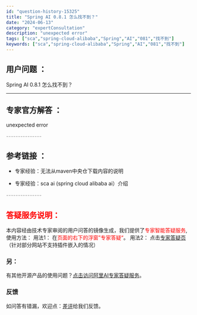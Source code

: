 ```yaml
---
id: "question-history-15325"
title: "Spring AI 0.8.1 怎么找不到？"
date: "2024-06-13"
category: "expertConsultation"
description: "unexpected error"
tags: ["sca","spring-cloud-alibaba","Spring","AI","081","找不到"]
keywords: ["sca","spring-cloud-alibaba","Spring","AI","081","找不到"]
---
```


## 用户问题 ： 
 Spring AI 0.8.1 怎么找不到？  

---------------
## 专家官方解答 ：

unexpected error


<font color="#949494">---------------</font> 


## 参考链接 ：

* 专家经验：无法从maven中央仓下载内容的说明 
 
 * 专家经验：sca ai (spring cloud alibaba ai）介绍 


 <font color="#949494">---------------</font> 
 


## <font color="#FF0000">答疑服务说明：</font> 

本内容经由技术专家审阅的用户问答的镜像生成，我们提供了<font color="#FF0000">专家智能答疑服务</font>,使用方法：
用法1： 在<font color="#FF0000">页面的右下的浮窗”专家答疑“</font>。
用法2： 点击[专家答疑页](https://answer.opensource.alibaba.com/docs/intro)（针对部分网站不支持插件嵌入的情况）
### 另：


有其他开源产品的使用问题？[点击访问阿里AI专家答疑服务](https://answer.opensource.alibaba.com/docs/intro)。
### 反馈
如问答有错漏，欢迎点：[差评](https://ai.nacos.io/user/feedbackByEnhancerGradePOJOID?enhancerGradePOJOId=15326)给我们反馈。
